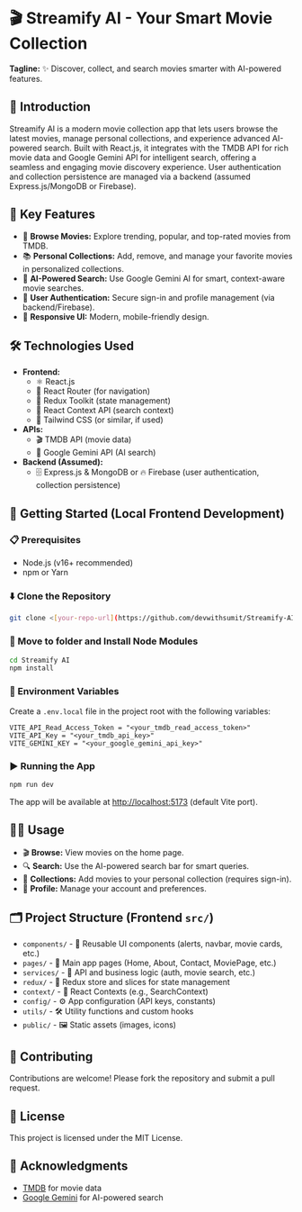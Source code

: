 # 🎬 Streamify AI - Your Smart Movie Collection

**Tagline:**
✨ Discover, collect, and search movies smarter with AI-powered features.

## 🚀 Introduction
Streamify AI is a modern movie collection app that lets users browse the latest movies, manage personal collections, and experience advanced AI-powered search. Built with React.js, it integrates with the TMDB API for rich movie data and Google Gemini API for intelligent search, offering a seamless and engaging movie discovery experience. User authentication and collection persistence are managed via a backend (assumed Express.js/MongoDB or Firebase).

## 🌟 Key Features
- 🎥 **Browse Movies:** Explore trending, popular, and top-rated movies from TMDB.
- 📚 **Personal Collections:** Add, remove, and manage your favorite movies in personalized collections.
- 🤖 **AI-Powered Search:** Use Google Gemini AI for smart, context-aware movie searches.
- 🔐 **User Authentication:** Secure sign-in and profile management (via backend/Firebase).
- 📱 **Responsive UI:** Modern, mobile-friendly design.

## 🛠️ Technologies Used
- **Frontend:**
  - ⚛️ React.js
  - 🧭 React Router (for navigation)
  - 🛒 Redux Toolkit (state management)
  - 🧠 React Context API (search context)
  - 🎨 Tailwind CSS (or similar, if used)
- **APIs:**
  - 🎬 TMDB API (movie data)
  - 🤖 Google Gemini API (AI search)
- **Backend (Assumed):**
  - 🗄️ Express.js & MongoDB or 🔥 Firebase (user authentication, collection persistence)

## 🏁 Getting Started (Local Frontend Development)

### 📋 Prerequisites
- Node.js (v16+ recommended)
- npm or Yarn

### ⬇️ Clone the Repository
```bash
git clone <[your-repo-url](https://github.com/devwithsumit/Streamify-AI.git)>
```

### 📂 Move to folder and Install Node Modules
```bash
cd Streamify AI
npm install
```

### 🔑 Environment Variables
Create a `.env.local` file in the project root with the following variables:
```env
VITE_API_Read_Access_Token = "<your_tmdb_read_access_token>"
VITE_API_Key = "<your_tmdb_api_key>"
VITE_GEMINI_KEY = "<your_google_gemini_api_key>"
```

### ▶️ Running the App
```bash
npm run dev
```
The app will be available at [http://localhost:5173](http://localhost:5173) (default Vite port).

## 🧑‍💻 Usage
- 🎬 **Browse:** View movies on the home page.
- 🔍 **Search:** Use the AI-powered search bar for smart queries.
- 📁 **Collections:** Add movies to your personal collection (requires sign-in).
- 👤 **Profile:** Manage your account and preferences.

## 🗂️ Project Structure (Frontend `src/`)
- `components/` - 🧩 Reusable UI components (alerts, navbar, movie cards, etc.)
- `pages/` - 📄 Main app pages (Home, About, Contact, MoviePage, etc.)
- `services/` - 🔗 API and business logic (auth, movie search, etc.)
- `redux/` - 🛒 Redux store and slices for state management
- `context/` - 🧠 React Contexts (e.g., SearchContext)
- `config/` - ⚙️ App configuration (API keys, constants)
- `utils/` - 🛠️ Utility functions and custom hooks
- `public/` - 🖼️ Static assets (images, icons)

## 🤝 Contributing
Contributions are welcome! Please fork the repository and submit a pull request.

## 📄 License
This project is licensed under the MIT License.

## 🙏 Acknowledgments
- [TMDB](https://www.themoviedb.org/) for movie data
- [Google Gemini](https://ai.google.dev/gemini-api/docs) for AI-powered search
